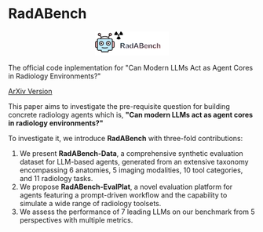 # RadABench

<div align="center">
  <img src="./assets/logo.png" width="150"/> <div align="center"></div>
</div>

The official code inplementation for "Can Modern LLMs Act as Agent Cores in Radiology Environments?"

[ArXiv Version](https://arxiv.org/pdf/2412.09529)

This paper aims to investigate the pre-requisite question for building concrete radiology agents which is, **"Can modern LLMs act as agent cores in radiology environments?"**

To investigate it, we introduce **RadABench** with three-fold contributions: 
1. We present **RadABench-Data**, a comprehensive synthetic evaluation dataset for LLM-based agents, generated from an extensive taxonomy encompassing 6 anatomies, 5 imaging modalities, 10 tool categories, and 11 radiology tasks. 
2. We propose **RadABench-EvalPlat**, a novel evaluation platform for agents featuring a prompt-driven workflow and the capability to simulate a wide range of radiology toolsets.
3. We assess the performance of 7 leading LLMs on our benchmark from 5 perspectives with multiple metrics. 
